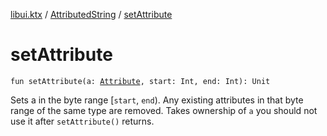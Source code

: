 [libui.ktx](../index.md) / [AttributedString](index.md) / [setAttribute](./set-attribute.md)

# setAttribute

`fun setAttribute(a: `[`Attribute`](../-attribute/index.md)`, start: Int, end: Int): Unit`

Sets a in the byte range \[`start`, `end`). Any existing attributes in that byte range of the same type are
removed. Takes ownership of `a` you should not use it after `setAttribute()` returns.

